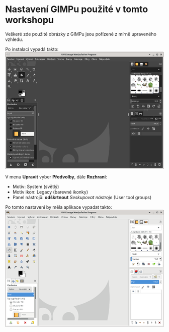 # Nastavení GIMPu použité v tomto workshopu

Veškeré zde použité obrázky z GIMPu jsou pořízené z mírně upraveného vzhledu.

Po instalaci vypadá takto:
![Výchozí tmavý vzhled](static/initial-dark-interface.png)

V menu **Upravit** vyber **Předvolby**, dále **Rozhraní**:
  * Motiv: System (světlý)
  * Motiv ikon: Legacy (barevné ikonky)
  * Panel nástrojů: **odškrtnout** *Seskupovat nástroje* (User tool groups)

Po tomto nastavení by měla aplikace vypadat takto:
![Výchozí tmavý vzhled](static/custom-light-interface.png)
